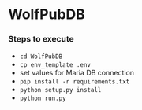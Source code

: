 # WolfPubDB

### Steps to execute
- `cd WolfPubDB`
- `cp env_template .env`
- set values for Maria DB connection
- `pip install -r requirements.txt`
- `python setup.py install`
- `python run.py`